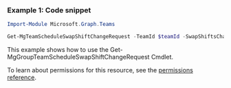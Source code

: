 ### Example 1: Code snippet

```powershellImport-Module Microsoft.Graph.Teams

Get-MgTeamScheduleSwapShiftChangeRequest -TeamId $teamId -SwapShiftsChangeRequestId $swapShiftsChangeRequestId
```
This example shows how to use the Get-MgGroupTeamScheduleSwapShiftChangeRequest Cmdlet.
To learn about permissions for this resource, see the [permissions reference](/graph/permissions-reference).

